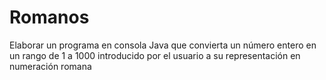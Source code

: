 # Romanos
Elaborar un programa en consola Java que convierta un número entero en un rango de 1 a 1000 introducido por el usuario a su representación en numeración romana
